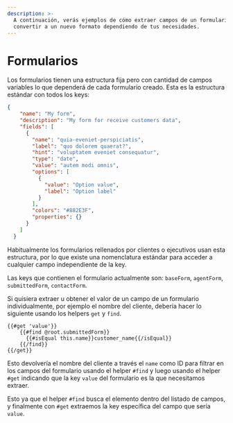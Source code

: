 ```yaml
---
description: >-
  A continuación, verás ejemplos de cómo extraer campos de un formulario o
  convertir a un nuevo formato dependiendo de tus necesidades.
---
```


# Formularios

Los formularios tienen una estructura fija pero con cantidad de campos variables lo que dependerá de cada formulario creado. Esta es la estructura estándar con todos los keys:

```json
{
    "name": "My form",
    "description": "My form for receive customers data",
    "fields": [
      {
        "name": "quia-eveniet-perspiciatis",
        "label": "quo dolorem quaerat?",
        "hint": "voluptatem eveniet consequatur",
        "type": "date",
        "value": "autem modi omnis",
        "options": [
          {
            "value": "Option value",
            "label": "Option label"
          }
        ],
        "colors": "#882E3F",
        "properties": {}
      }
    ]
  }
```

Habitualmente los formularios rellenados por clientes o ejecutivos usan esta estructura, por lo que existe una nomenclatura estándar para acceder a cualquier campo independiente de la key.

Las keys que contienen el formulario actualmente son: `baseForm`, `agentForm`, `submittedForm`, `contactForm`.

Si quisiera extraer u obtener el valor de un campo de un formulario individualmente, por ejemplo el nombre del cliente, debería hacer lo siguiente usando los helpers `get` y `find`.

```
{{#get 'value'}}
    {{#find @root.submittedForm}}
      {{#isEqual this.name}}customer_name{{/isEqual}}
    {{/find}}
{{/get}}
```

Esto devolvería el nombre del cliente a través el `name` como ID para filtrar en los campos del formulario usando el helper `#find` y luego usando el helper `#get` indicando que la key `value` del formulario es la que necesitamos extraer.

Esto ya que el helper `#find` busca el elemento dentro del listado de campos, y finalmente con `#get` extraemos la key específica del campo que sería `value`.
